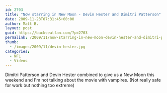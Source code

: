 ```yaml
---
id: 2703
title: "Now starring in New Moon - Devin Hester and Dimitri Patterson"
date: 2009-11-23T07:31:45+00:00
author: Matt B.
layout: post
guid: https://backseatfan.com/?p=2703
permalink: /2009/11/now-starring-in-new-moon-devin-hester-and-dimitri-patterson/
thumb:
  - /images/2009/11/devin-hester.jpg
categories:
  - NFL
  - Videos
---
```


<div class="entry">
  <p>
    Dimitri Patterson and Devin Hester combined to give us a New Moon this weekend and I'm not talking about the movie with vampires. (Not really safe for work but nothing too extreme)
  </p>

  <p>
  </p>
</div>

